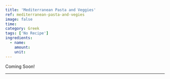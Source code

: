 ```yaml
---
title: 'Mediterranean Pasta and Veggies'
ref: mediterranean-pasta-and-vegies
image: false
time: 
category: Greek
tags: ['No Recipe']
ingredients:
  - name: 
    amount: 
    unit: 
---
```


Coming Soon!

---

